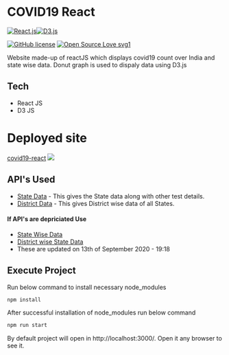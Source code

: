 # COVID19 React

[![React.js](https://cdn4.iconfinder.com/data/icons/logos-3/600/React.js_logo-64.png)](https://reactjs.org/)[![D3.js](https://upload.wikimedia.org/wikipedia/en/thumb/1/15/Logo_D3.svg/64px-Logo_D3.svg.png)](https://d3js.org/)

[![GitHub license](https://img.shields.io/badge/license-MIT-blue.svg)](https://github.com/facebook/react/blob/master/LICENSE) [![Open Source Love svg1](https://badges.frapsoft.com/os/v1/open-source.svg?v=103)](https://github.com/ellerbrock/open-source-badges/)

Website made-up of reactJS which displays covid19 count over India and state wise data. Donut graph is used to dispaly data using D3.js

## Tech
- React JS
- D3 JS

# Deployed site
[covid19-react](https://covid19-react-kk.netlify.app/)
![](website-preview.gif)
## API's Used
* [State Data](https://data.covid19india.org/data.json) - This gives the State data along with other test details.
* [District Data](https://data.covid19india.org/state_district_wise.json) - This gives District wise data of all States.

#### If API's are depriciated Use
* [State Wise Data](./assets/data.json)
* [District wise State Data](./assets/state-wise-data.json)
* These are updated on 13th of September 2020 - 19:18

## Execute Project

Run below command to install necessary node_modules 
```sh
npm install
```

After successful installation of node_modules run below command
```sh
npm run start
```

By default project will open in http://localhost:3000/. Open it any browser to see it.
